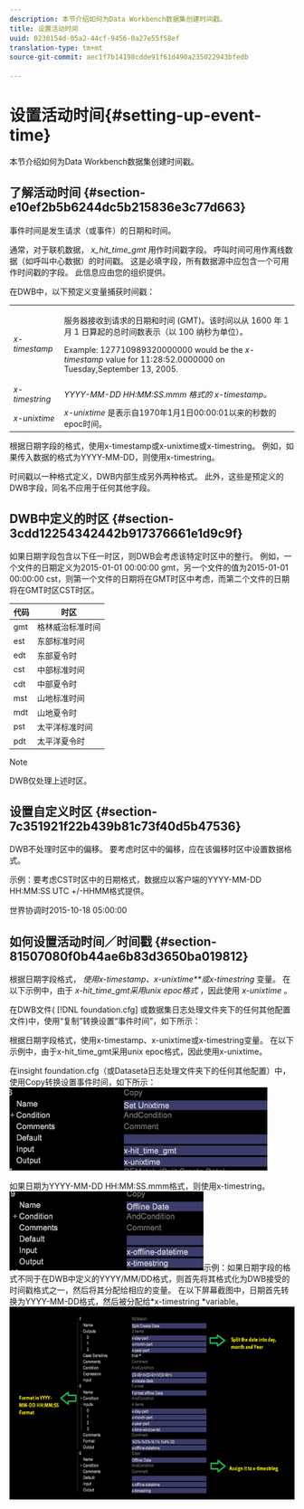 ```yaml
---
description: 本节介绍如何为Data Workbench数据集创建时间戳。
title: 设置活动时间
uuid: 0230154d-05a2-44cf-9456-0a27e55f58ef
translation-type: tm+mt
source-git-commit: aec1f7b14198cdde91f61d490a235022943bfedb

---
```



# 设置活动时间{#setting-up-event-time}

本节介绍如何为Data Workbench数据集创建时间戳。

## 了解活动时间 {#section-e10ef2b5b6244dc5b215836e3c77d663}

事件时间是发生请求（或事件）的日期和时间。

通常，对于联机数据， *x_hit_time_gmt* 用作时间戳字段。 呼叫时间可用作离线数据（如呼叫中心数据）的时间戳。 这是必填字段，所有数据源中应包含一个可用作时间戳的字段。 此信息应由您的组织提供。

在DWB中，以下预定义变量捕获时间戳：

<table id="table_C24BD56CEB4E42F68D645EBB65585D16"> 
 <tbody> 
  <tr> 
   <td colname="col1"><i>x-timestamp</i> </td> 
   <td colname="col2"> <p> 服务器接收到请求的日期和时间 (GMT)。该时间以从 1600 年 1 月 1 日算起的总时间数表示（以 100 纳秒为单位）。 </p> <p>Example: 127710989320000000 would be the <i>x-timestamp</i> value for 11:28:52.0000000 on Tuesday,September 13, 2005. </p> </td> 
  </tr> 
  <tr> 
   <td colname="col1"><i>x-timestring</i> </td> 
   <td colname="col2"> <i>YYYY-MM-DD HH:MM:SS.mmm 格式的 x-timestamp。</i> </td> 
  </tr> 
  <tr> 
   <td colname="col1"><i>x-unixtime</i> </td> 
   <td colname="col2"> <i>x-unixtime</i> 是表示自1970年1月1日00:00:01以来的秒数的epoc时间。 </td> 
  </tr> 
 </tbody> 
</table>

根据日期字段的格式，使用x-timestamp或x-unixtime或x-timestring。 例如，如果传入数据的格式为YYYY-MM-DD，则使用x-timestring。

时间戳以一种格式定义，DWB内部生成另外两种格式。 此外，这些是预定义的DWB字段，同名不应用于任何其他字段。

## DWB中定义的时区 {#section-3cdd12254342442b917376661e1d9c9f}

如果日期字段包含以下任一时区，则DWB会考虑该特定时区中的整行。 例如，一个文件的日期定义为2015-01-01 00:00:00 gmt，另一个文件的值为2015-01-01 00:00:00 cst，则第一个文件的日期将在GMT时区中考虑，而第二个文件的日期将在GMT时区CST时区。

| 代码 | 时区 |
|---|---|
| gmt | 格林威治标准时间 |
| est | 东部标准时间 |
| edt | 东部夏令时 |
| cst | 中部标准时间 |
| cdt | 中部夏令时 |
| mst | 山地标准时间 |
| mdt | 山地夏令时 |
| pst | 太平洋标准时间 |
| pdt | 太平洋夏令时 |

>[!NOTE]
>
>DWB仅处理上述时区。

## 设置自定义时区 {#section-7c351921f22b439b81c73f40d5b47536}

DWB不处理时区中的偏移。 要考虑时区中的偏移，应在该偏移时区中设置数据格式。

示例：要考虑CST时区中的日期格式，数据应以客户端的YYYY-MM-DD HH:MM:SS UTC +/-HHMM格式提供。

世界协调时2015-10-18 05:00:00

## 如何设置活动时间／时间戳 {#section-81507080f0b44ae6b83d3650ba019812}

根据日期字段格式， *使用x-timestamp、x-unixtime**或x-timestring* 变量。 在以下示例中，由于 *x-hit_time_gmt采用unix epoc格式* ，因此使用 *x-unixtime* 。

在DWB文件( [!DNL foundation.cfg] 或数据集日志处理文件夹下的任何其他配置文件)中，使用“复制”转换设置“事件时间”，如下所示：

根据日期字段格式，使用x-timestamp、x-unixtime或x-timestring变量。 在以下示例中，由于x-hit_time_gmt采用unix epoc格式，因此使用x-unixtime。

在insight foundation.cfg（或Datasetà日志处理文件夹下的任何其他配置）中，使用Copy转换设置事件时间，如下所示： ![](assets/dwb_impl_timestamp1.png)

如果日期为YYYY-MM-DD HH:MM:SS.mmm格式，则使用x-timestring。 ![](assets/dwb_impl_timestamp2.png)示例：如果日期字段的格式不同于在DWB中定义的YYYY/MM/DD格式，则首先将其格式化为DWB接受的时间戳格式之一，然后将其分配给相应的变量。 在以下屏幕截图中，日期首先转换为YYYY-MM-DD格式，然后被分配给*x-timestring *variable。 ![](assets/dwb_impl_timestamp3.png)

